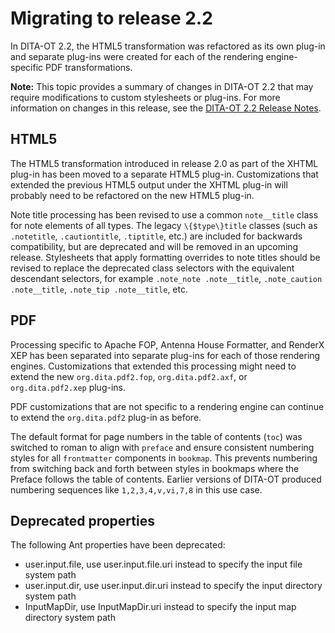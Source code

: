 # Migrating to release 2.2

In DITA-OT 2.2, the HTML5 transformation was refactored as its own plug-in and separate plug-ins were created for each of the rendering engine-specific PDF transformations.

**Note:** This topic provides a summary of changes in DITA-OT 2.2 that may require modifications to custom stylesheets or plug-ins. For more information on changes in this release, see the [DITA-OT 2.2 Release Notes](https://www.dita-ot.org/2.2/release-notes/).

## HTML5

The HTML5 transformation introduced in release 2.0 as part of the XHTML plug-in has been moved to a separate HTML5 plug-in. Customizations that extended the previous HTML5 output under the XHTML plug-in will probably need to be refactored on the new HTML5 plug-in.

Note title processing has been revised to use a common `note__title` class for note elements of all types. The legacy `\{$type\}title` classes \(such as `.notetitle`, `.cautiontitle`, `.tiptitle`, etc.\) are included for backwards compatibility, but are deprecated and will be removed in an upcoming release. Stylesheets that apply formatting overrides to note titles should be revised to replace the deprecated class selectors with the equivalent descendant selectors, for example `.note_note .note__title`, `.note_caution .note__title`, `.note_tip .note__title`, etc.

## PDF

Processing specific to Apache FOP, Antenna House Formatter, and RenderX XEP has been separated into separate plug-ins for each of those rendering engines. Customizations that extended this processing might need to extend the new `org.dita.pdf2.fop`, `org.dita.pdf2.axf`, or `org.dita.pdf2.xep` plug-ins.

PDF customizations that are not specific to a rendering engine can continue to extend the `org.dita.pdf2` plug-in as before.

The default format for page numbers in the table of contents \(`toc`\) was switched to roman to align with `preface` and ensure consistent numbering styles for all `frontmatter` components in `bookmap`. This prevents numbering from switching back and forth between styles in bookmaps where the Preface follows the table of contents. Earlier versions of DITA-OT produced numbering sequences like `1,2,3,4,v,vi,7,8` in this use case.

## Deprecated properties

The following Ant properties have been deprecated:

-   user.input.file, use user.input.file.uri instead to specify the input file system path
-   user.input.dir, use user.input.dir.uri instead to specify the input directory system path
-   InputMapDir, use InputMapDir.uri instead to specify the input map directory system path

